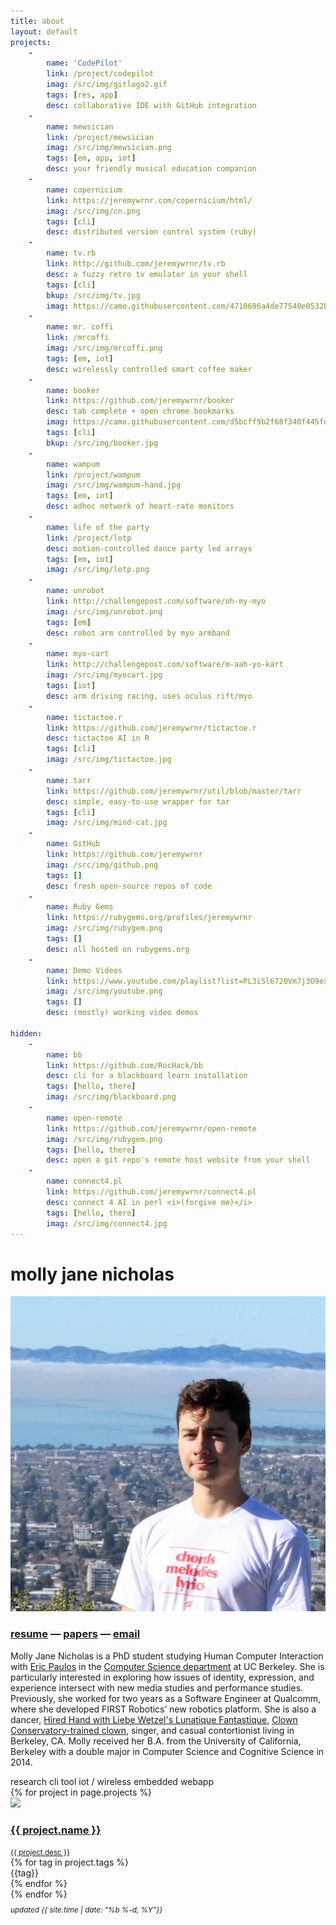 ```yaml
---
title: about
layout: default
projects:
    -
        name: 'CodePilot'
        link: /project/codepilot
        imag: /src/img/gitlogo2.gif
        tags: [res, app]
        desc: collaborative IDE with GitHub integration
    -
        name: mewsician
        link: /project/mewsician
        imag: /src/img/mewsician.png
        tags: [em, app, iot]
        desc: your friendly musical education companion
    -
        name: copernicium
        link: https://jeremywrnr.com/copernicium/html/
        imag: /src/img/cn.png
        tags: [cli]
        desc: distributed version control system (ruby)
    -
        name: tv.rb
        link: http://github.com/jeremywrnr/tv.rb
        desc: a fuzzy retro tv emulator in your shell
        tags: [cli]
        bkup: /src/img/tv.jpg
        imag: https://camo.githubusercontent.com/4710696a4de77540e0532b2513476ef0dbc2b52d/687474703a2f2f692e696d6775722e636f6d2f69325a557059682e676966
    -
        name: mr. coffi
        link: /mrcoffi
        imag: /src/img/mrcoffi.png
        tags: [em, iot]
        desc: wirelessly controlled smart coffee maker
    -
        name: booker
        link: https://github.com/jeremywrnr/booker
        desc: tab complete + open chrome bookmarks
        imag: https://camo.githubusercontent.com/d5bcff9b2f68f340f445fd1e24df4fc4cb9bcd62/687474703a2f2f692e696d6775722e636f6d2f7979647162336d2e676966
        tags: [cli]
        bkup: /src/img/booker.jpg
    -
        name: wampum
        link: /project/wampum
        imag: /src/img/wampum-hand.jpg
        tags: [em, iot]
        desc: adhoc network of heart-rate monitors
    -
        name: life of the party
        link: /project/lotp
        desc: motion-controlled dance party led arrays
        tags: [em, iot]
        imag: /src/img/lotp.png
    -
        name: unrobot
        link: http://challengepost.com/software/oh-my-myo
        imag: /src/img/unrobot.png
        tags: [em]
        desc: robot arm controlled by myo armband
    -
        name: myo-cart
        link: http://challengepost.com/software/m-aah-yo-kart
        imag: /src/img/myocart.jpg
        tags: [iot]
        desc: arm driving racing, uses oculus rift/myo
    -
        name: tictactoe.r
        link: https://github.com/jeremywrnr/tictactoe.r
        desc: tictactoe AI in R
        tags: [cli]
        imag: /src/img/tictactoe.jpg
    -
        name: tarr
        link: https://github.com/jeremywrnr/util/blob/master/tarr
        desc: simple, easy-to-use wrapper for tar
        tags: [cli]
        imag: /src/img/mind-cat.jpg
    -
        name: GitHub
        link: https://github.com/jeremywrnr
        imag: /src/img/github.png
        tags: []
        desc: fresh open-source repos of code
    -
        name: Ruby Gems
        link: https://rubygems.org/profiles/jeremywrnr
        imag: /src/img/rubygem.png
        tags: []
        desc: all hosted on rubygems.org
    -
        name: Demo Videos
        link: https://www.youtube.com/playlist?list=PL3iSl6720Vm7j3O9ex-FjVuZ9ZaiL4ph0
        imag: /src/img/youtube.png
        tags: []
        desc: (mostly) working video demos

hidden:
    -
        name: bb
        link: https://github.com/RocHack/bb
        desc: cli for a blackboard learn installation
        tags: [hello, there]
        imag: /src/img/blackboard.png
    -
        name: open-remote
        link: https://github.com/jeremywrnr/open-remote
        imag: /src/img/rubygem.png
        tags: [hello, there]
        desc: open a git repo's remote host website from your shell
    -
        name: connect4.pl
        link: https://github.com/jeremywrnr/connect4.pl
        desc: connect 4 AI in perl <i>(forgive me)</i>
        tags: [hello, there]
        imag: /src/img/connect4.jpg
---
```



# molly jane nicholas

<div class="clearfix">
<img id="prof" alt="Look on my Face, ye mighty, and despair. " src="/src/img/hills.jpg">

<h3>
<a href="/cv">resume</a> —
<a href="/papers">papers</a> —
<a href="&#109;&#097;&#105;&#108;&#116;&#111;:&#106;&#101;&#114;&#101;&#109;&#121;&#046;&#119;&#097;&#114;&#110;&#101;&#114;&#064;&#098;&#101;&#114;&#107;&#101;&#108;&#101;&#121;&#046;&#101;&#100;&#117;">email</a>
</h3>

<p> Molly Jane Nicholas is a PhD student studying Human Computer Interaction 
  with <a href="http://www.paulos.net/">Eric Paulos</a> in the <a href="http://www.cs.berkeley.edu" target="_blank">Computer Science department</a> at UC Berkeley. She is particularly interested in exploring how issues of identity, expression, and experience intersect with new media studies and performance studies.  Previously, she worked for two years as a Software Engineer at Qualcomm, where she developed FIRST Robotics’ new robotics platform. She is also a dancer, <a href="http://www.lunfan.com/">Hired Hand with Liebe Wetzel's Lunatique Fantastique</a>, <a href="http://circuscenter.org/clown">Clown Conservatory-trained clown</a>, singer, and casual contortionist living in Berkeley, CA.  Molly received her B.A. from the University of California, Berkeley with a double major in Computer Science and Cognitive Science in 2014.</p>

</div><!--clearfix-->

<div id="tags">
  <span class="tag res">research</span>
  <span class="tag cli">cli tool</span>
  <span class="tag iot">iot / wireless</span>
  <span class="tag em">embedded</span>
  <span class="tag app">webapp</span>
</div>

<div id='projects'>
{% for project in page.projects %}
<div class="project">
  <a href="{{ project.link }}">
  <img src="{{ project.imag }}" class="project-image"/>
  <div class="project-info">
  <h3>{{ project.name }} </h3>
  <small>{{ project.desc }}</small>
  </div>
  </a>
  <div class="project-tags">
  {% for tag in project.tags %} <div class="tag {{tag}}">{{tag}}</div>
  {% endfor %}</div>
</div>
{% endfor %}
</div>


<p style="margin: 0.5em 0em 10em 0em;">
<small><i>
<!--<a href="/mit-license">license</a> --->
updated {{ site.time | date: "%b %-d, %Y"}} </i></small>
</p>

<footer>
<script src="/src/js/project.js" async>
</footer>
